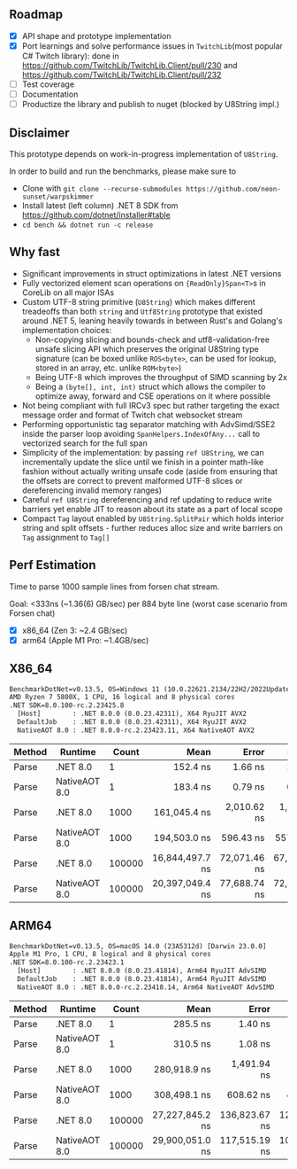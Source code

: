 ## Roadmap
- [x] API shape and prototype implementation
- [x] Port learnings and solve performance issues in `TwitchLib`(most popular C# Twitch library): done in https://github.com/TwitchLib/TwitchLib.Client/pull/230 and https://github.com/TwitchLib/TwitchLib.Client/pull/232
- [ ] Test coverage
- [ ] Documentation
- [ ] Productize the library and publish to nuget (blocked by U8String impl.)

## Disclaimer
This prototype depends on work-in-progress implementation of `U8String`.

In order to build and run the benchmarks, please make sure to
- Clone with  `git clone --recurse-submodules https://github.com/neon-sunset/warpskimmer`
- Install latest (left column) .NET 8 SDK from https://github.com/dotnet/installer#table
- `cd bench && dotnet run -c release`

## Why fast
- Significant improvements in struct optimizations in latest .NET versions
- Fully vectorized element scan operations on `{ReadOnly}Span<T>`s in CoreLib on all major ISAs
- Custom UTF-8 string primitive (`U8String`) which makes different treadeoffs than both `string` and `Utf8String` prototype that existed around .NET 5, leaning heavily towards in between Rust's and Golang's implementation choices:
  - Non-copying slicing and bounds-check and utf8-validation-free unsafe slicing API which preserves the original U8String type signature (can be boxed unlike `ROS<byte>`, can be used for lookup, stored in an array, etc. unlike `ROM<byte>`)
  - Being UTF-8 which improves the throughput of SIMD scanning by 2x
  - Being a `(byte[], int, int)` struct which allows the compiler to optimize away, forward and CSE operations on it where possible
- Not being compliant with full IRCv3 spec but rather targeting the exact message order and format of Twitch chat websocket stream
- Performing opportunistic tag separator matching with AdvSimd/SSE2 inside the parser loop avoiding `SpanHelpers.IndexOfAny...` call to vectorized search for the full span
- Simplicity of the implementation: by passing `ref U8String`, we can incrementally update the slice until we finish in a pointer math-like fashion without actually writing unsafe code (aside from ensuring that the offsets are correct to prevent malformed UTF-8 slices or dereferencing invalid memory ranges)
- Careful `ref U8String` dereferencing and ref updating to reduce write barriers yet enable JIT to reason about its state as a part of local scope
- Compact `Tag` layout enabled by `U8String.SplitPair` which holds interior string and split offsets - further reduces alloc size and write barriers on `Tag` assignment to `Tag[]`

## Perf Estimation
Time to parse 1000 sample lines from forsen chat stream.

Goal: <333ns (~1.36(6) GB/sec) per 884 byte line (worst case scenario from Forsen chat)
- [x] x86_64 (Zen 3: ~2.4 GB/sec)
- [x] arm64 (Apple M1 Pro: ~1.4GB/sec)

## X86_64
```txt
BenchmarkDotNet=v0.13.5, OS=Windows 11 (10.0.22621.2134/22H2/2022Update/SunValley2)
AMD Ryzen 7 5800X, 1 CPU, 16 logical and 8 physical cores
.NET SDK=8.0.100-rc.2.23425.8
  [Host]        : .NET 8.0.0 (8.0.23.42311), X64 RyuJIT AVX2
  DefaultJob    : .NET 8.0.0 (8.0.23.42311), X64 RyuJIT AVX2
  NativeAOT 8.0 : .NET 8.0.0-rc.2.23423.11, X64 NativeAOT AVX2
```
| Method |       Runtime |  Count |            Mean |        Error |       StdDev |      Gen0 |  Allocated |
|------- |-------------- |------- |----------------:|-------------:|-------------:|----------:|-----------:|
|  Parse |      .NET 8.0 |      1 |        152.4 ns |      1.66 ns |      1.39 ns |    0.0367 |      616 B |
|  Parse | NativeAOT 8.0 |      1 |        183.4 ns |      0.79 ns |      0.70 ns |    0.0367 |      616 B |
|  Parse |      .NET 8.0 |   1000 |    161,045.4 ns |  2,010.62 ns |  1,880.73 ns |   36.3770 |   611368 B |
|  Parse | NativeAOT 8.0 |   1000 |    194,503.0 ns |    596.43 ns |    557.90 ns |   36.3770 |   611368 B |
|  Parse |      .NET 8.0 | 100000 | 16,844,497.7 ns | 72,071.46 ns | 67,415.69 ns | 3593.7500 | 60306100 B |
|  Parse | NativeAOT 8.0 | 100000 | 20,397,049.4 ns | 77,688.74 ns | 72,670.10 ns | 3593.7500 | 60306100 B |

## ARM64
```txt
BenchmarkDotNet=v0.13.5, OS=macOS 14.0 (23A5312d) [Darwin 23.0.0]
Apple M1 Pro, 1 CPU, 8 logical and 8 physical cores
.NET SDK=8.0.100-rc.2.23423.1
  [Host]        : .NET 8.0.0 (8.0.23.41814), Arm64 RyuJIT AdvSIMD
  DefaultJob    : .NET 8.0.0 (8.0.23.41814), Arm64 RyuJIT AdvSIMD
  NativeAOT 8.0 : .NET 8.0.0-rc.2.23418.14, Arm64 NativeAOT AdvSIMD
```
| Method |       Runtime |  Count |            Mean |         Error |        StdDev |      Gen0 |  Allocated |
|------- |-------------- |------- |----------------:|--------------:|--------------:|----------:|-----------:|
|  Parse |      .NET 8.0 |      1 |        285.5 ns |       1.40 ns |       1.31 ns |    0.0978 |      616 B |
|  Parse | NativeAOT 8.0 |      1 |        310.5 ns |       1.08 ns |       1.01 ns |    0.0978 |      616 B |
|  Parse |      .NET 8.0 |   1000 |    280,918.9 ns |   1,491.94 ns |   1,395.56 ns |   97.1680 |   611368 B |
|  Parse | NativeAOT 8.0 |   1000 |    308,498.1 ns |     608.62 ns |     475.17 ns |   97.1680 |   611368 B |
|  Parse |      .NET 8.0 | 100000 | 27,227,845.2 ns | 136,823.67 ns | 121,290.62 ns | 9593.7500 | 60306111 B |
|  Parse | NativeAOT 8.0 | 100000 | 29,900,051.0 ns | 117,515.19 ns | 109,923.78 ns | 9593.7500 | 60306100 B |